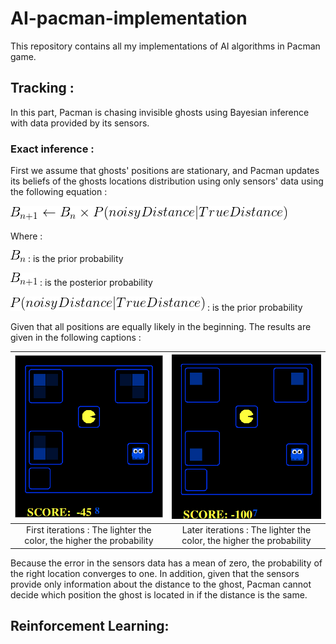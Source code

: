 # AI-pacman-implementation
This repository contains all my implementations of AI algorithms in Pacman game.

## Tracking :
In this part, Pacman is chasing invisible ghosts using Bayesian inference with data provided by its sensors.
### Exact inference :
First we assume that ghosts' positions are stationary, and Pacman updates its beliefs of the ghosts locations distribution using only sensors' data using the following equation :

![Exactinference](/img/tracking/exactinferenceupdate.png)

Where :

![Exactinference](/img/tracking/B_n.png) : is the prior probability

![Exactinference](/img/tracking/B_n1.png) : is the posterior probability

![Exactinference](/img/tracking/Pr.png) : is the prior probability



Given that all positions are equally likely in the beginning.
The results are given in the following captions :

| ![Firstiter](/img/tracking/1.png) | ![Lateriter](/img/tracking/2.png) |
|:---:|:---:|
| First iterations : The lighter the color, the higher the probability | Later iterations : The lighter the color, the higher the probability |

Because the error in the sensors data has a mean of zero, the probability of the right location converges to one.
In addition, given that the sensors provide only information about the distance to the ghost, Pacman cannot decide which position the ghost is located in if the distance is the same.






## Reinforcement Learning:
